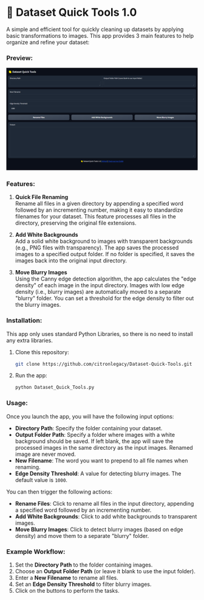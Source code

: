 # 🍋 Dataset Quick Tools 1.0

A simple and efficient tool for quickly cleaning up datasets by applying basic transformations to images. This app provides 3 main features to help organize and refine your dataset:


### Preview:
![Preview](./preview.png)

### Features:
1. **Quick File Renaming**  
   Rename all files in a given directory by appending a specified word followed by an incrementing number, making it easy to standardize filenames for your dataset. This feature processes all files in the directory, preserving the original file extensions.

2. **Add White Backgrounds**  
   Add a solid white background to images with transparent backgrounds (e.g., PNG files with transparency). The app saves the processed images to a specified output folder. If no folder is specified, it saves the images back into the original input directory.

3. **Move Blurry Images**  
   Using the Canny edge detection algorithm, the app calculates the "edge density" of each image in the input directory. Images with low edge density (i.e., blurry images) are automatically moved to a separate "blurry" folder. You can set a threshold for the edge density to filter out the blurry images.

### Installation:
This app only uses standard Python Libraries, so there is no need to install any extra libraries.

1. Clone this repository:
   ```bash
   git clone https://github.com/citronlegacy/Dataset-Quick-Tools.git
2. Run the app:
   ```bash
   python Dataset_Quick_Tools.py

### Usage:

Once you launch the app, you will have the following input options:

- **Directory Path**: Specify the folder containing your dataset.
- **Output Folder Path**: Specify a folder where images with a white background should be saved. If left blank, the app will save the processed images in the same directory as the input images. Renamed image are never moved.
- **New Filename**: The word you want to prepend to all file names when renaming.
- **Edge Density Threshold**: A value for detecting blurry images. The default value is `1000`.

You can then trigger the following actions:

- **Rename Files**: Click to rename all files in the input directory, appending a specified word followed by an incrementing number.
- **Add White Backgrounds**: Click to add white backgrounds to transparent images.
- **Move Blurry Images**: Click to detect blurry images (based on edge density) and move them to a separate "blurry" folder.

### Example Workflow:
1. Set the **Directory Path** to the folder containing images.
2. Choose an **Output Folder Path** (or leave it blank to use the input folder).
3. Enter a **New Filename** to rename all files.
4. Set an **Edge Density Threshold** to filter blurry images.
5. Click on the buttons to perform the tasks.
